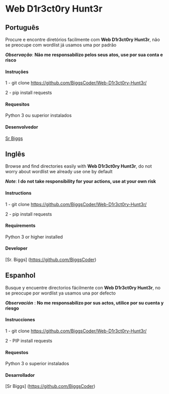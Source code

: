 # Web D1r3ct0ry Hunt3r


## Português

Procure e encontre diretórios facilmente com **Web D1r3ct0ry Hunt3r**, não se preocupe com wordlist já usamos uma por padrão

***Observação***: **Não me responsabilizo pelos seus atos, use por sua conta e risco**

#### Instruções

1 - git clone https://github.com/BiggsCoder/Web-D1r3ct0ry-Hunt3r/

2 - pip install requests

#### Requesitos

Python 3 ou superior instalados

#### Desenvolvedor 

[Sr Biggs](https://github.com/BiggsCoder)


## Inglês

Browse and find directories easily with **Web D1r3ct0ry Hunt3r**, do not worry about wordlist we already use one by default

***Note***: **I do not take responsibility for your actions, use at your own risk**

#### Instructions

1 - git clone https://github.com/BiggsCoder/Web-D1r3ct0ry-Hunt3r/

2 - pip install requests

#### Requirements

Python 3 or higher installed

#### Developer

[Sr. Biggs] (https://github.com/BiggsCoder)


## Espanhol

Busque y encuentre directorios fácilmente con **Web D1r3ct0ry Hunt3r**, no se preocupe por wordlist ya usamos una por defecto

***Observación*** : **No me responsabilizo por sus actos, utilice por su cuenta y riesgo**

#### Instrucciones

1 - git clone https://github.com/BiggsCoder/Web-D1r3ct0ry-Hunt3r/

2 - PIP install requests

#### Requestos

Python 3 o superior instalados

#### Desarrollador

[Sr Biggs] (https://github.com/BiggsCoder)
